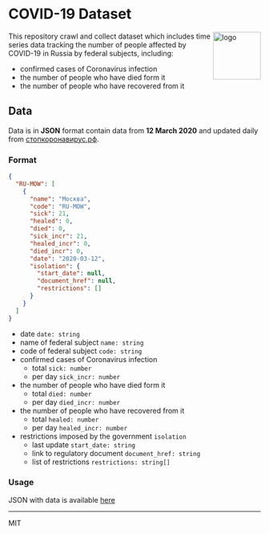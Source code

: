# COVID-19 Dataset

<img align="right" width="95" height="95" alt="logo" src="https://smurygin.github.io/covid19-ru/logo.svg">

This repository crawl and collect dataset which includes time series data tracking the number of people affected by COVID-19 in Russia by federal subjects, including:

- confirmed cases of Coronavirus infection
- the number of people who have died form it
- the number of people who have recovered from it

## Data

Data is in **JSON** format contain data from **12 March 2020** and updated daily from [стопкоронавирус.рф](https://xn--80aesfpebagmfblc0a.xn--p1ai/information/).

### Format

```json
{
  "RU-MOW": [
    {
      "name": "Москва",
      "code": "RU-MOW",
      "sick": 21,
      "healed": 0,
      "died": 0,
      "sick_incr": 21,
      "healed_incr": 0,
      "died_incr": 0,
      "date": "2020-03-12",
      "isolation": {
        "start_date": null,
        "document_href": null,
        "restrictions": []
      }
    }
  ]
}
```

- date `date: string`
- name of federal subject `name: string`
- code of federal subject `code: string`
- confirmed cases of Coronavirus infection
  - total `sick: number`
  - per day `sick_incr: number`
- the number of people who have died form it
  - total `died: number`
  - per day `died_incr: number`
- the number of people who have recovered from it
  - total `healed: number`
  - per day `healed_incr: number`
- restrictions imposed by the government `isolation`
  - last update `start_date: string`
  - link to regulatory document `document_href: string`
  - list of restrictions `restrictions: string[]`

### Usage

JSON with data is available [here](https://smurygin.github.io/covid19-ru/dataset.json)

---

MIT

